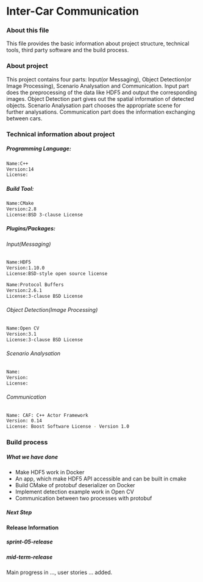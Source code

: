 # Inter-Car Communication

### About this file
This file provides the basic information about project structure, technical tools, third party software and the build process.

### About project
This project contains four parts: Input(or Messaging), Object Detection(or Image Processing), Scenario Analysation and Communication. Input part does the preprocessing of the data like HDF5 and output the corresponding images. Object Detection part gives out the spatial information of detected objects. Scenario Analysation part chooses the appropriate scene for further analysations. Communication part does the information exchanging between cars.

### Technical information about project
##### Programming Language:

```sh
Name:C++
Version:14
License:
```

##### Build Tool:

```sh
Name:CMake
Version:2.8
License:BSD 3-clause License
```

##### Plugins/Packages:

###### Input(Messaging)
```sh
Name:HDF5
Version:1.10.0
License:BSD-style open source license
```
```sh
Name:Protocol Buffers
Version:2.6.1
License:3-clause BSD License
```

###### Object Detection(Image Processing)
```sh
Name:Open CV
Version:3.1
License:3-clause BSD License
```
###### Scenario Analysation
```sh
Name:
Version:
License:
```
###### Communication
```sh
Name: CAF: C++ Actor Framework
Version: 0.14
License: Boost Software License - Version 1.0
```
### Build process
##### What we have done
- Make HDF5 work in Docker
- An app, which make HDF5 API accessible and can be built in cmake
- Build CMake of protobuf deserializer on Docker
- Implement detection example work in Open CV
- Communication between two processes with protobuf

##### Next Step

#### Release Information
##### sprint-05-release
##### mid-term-release
Main progress in ..., user stories ... added.
